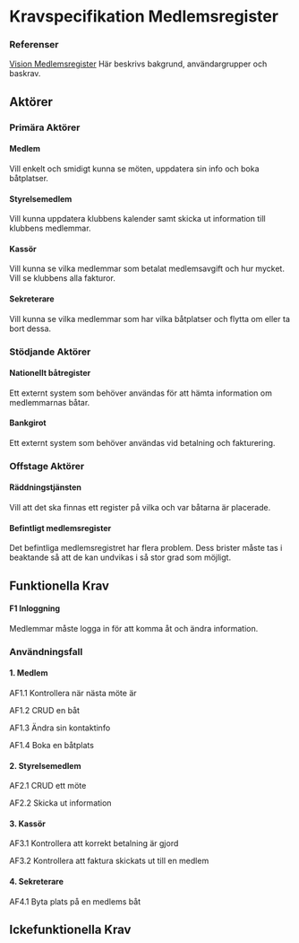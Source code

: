 # Kravspecifikation Medlemsregister
### Referenser
[Vision Medlemsregister](vision.md#vision-medlemsregister)
Här beskrivs bakgrund, användargrupper och baskrav.

## Aktörer
### Primära Aktörer
#### Medlem
Vill enkelt och smidigt kunna se möten, uppdatera sin info och boka båtplatser.

#### Styrelsemedlem
Vill kunna uppdatera klubbens kalender samt skicka ut information till klubbens medlemmar.

#### Kassör
Vill kunna se vilka medlemmar som betalat medlemsavgift och hur mycket. Vill se klubbens alla fakturor.

#### Sekreterare
Vill kunna se vilka medlemmar som har vilka båtplatser och flytta om eller ta bort dessa.

### Stödjande Aktörer
#### Nationellt båtregister
Ett externt system som behöver användas för att hämta information om medlemmarnas båtar.

#### Bankgirot
Ett externt system som behöver användas vid betalning och fakturering.

### Offstage Aktörer
#### Räddningstjänsten
Vill att det ska finnas ett register på vilka och var båtarna är placerade.

#### Befintligt medlemsregister
Det befintliga medlemsregistret har flera problem. Dess brister måste tas i beaktande så att de kan undvikas i så stor grad som möjligt.

## Funktionella Krav
#### F1 Inloggning
Medlemmar måste logga in för att komma åt och ändra information.

### Användningsfall

#### 1. Medlem
AF1.1 Kontrollera när nästa möte är

AF1.2 CRUD en båt

AF1.3 Ändra sin kontaktinfo

AF1.4 Boka en båtplats


#### 2. Styrelsemedlem
AF2.1 CRUD ett möte

AF2.2 Skicka ut information


#### 3. Kassör
AF3.1 Kontrollera att korrekt betalning är gjord

AF3.2 Kontrollera att faktura skickats ut till en medlem


#### 4. Sekreterare
AF4.1 Byta plats på en medlems båt


## Ickefunktionella Krav